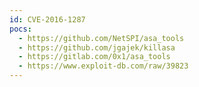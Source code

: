 ```yaml
---
id: CVE-2016-1287
pocs:
  - https://github.com/NetSPI/asa_tools
  - https://github.com/jgajek/killasa
  - https://gitlab.com/0x1/asa_tools
  - https://www.exploit-db.com/raw/39823
---
```

